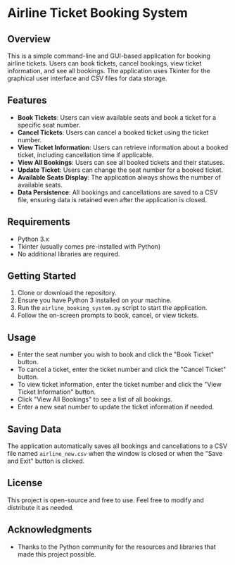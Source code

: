 
# Airline Ticket Booking System

## Overview
This is a simple command-line and GUI-based application for booking airline tickets. Users can book tickets, cancel bookings, view ticket information, and see all bookings. The application uses Tkinter for the graphical user interface and CSV files for data storage.

## Features
- **Book Tickets**: Users can view available seats and book a ticket for a specific seat number.
- **Cancel Tickets**: Users can cancel a booked ticket using the ticket number.
- **View Ticket Information**: Users can retrieve information about a booked ticket, including cancellation time if applicable.
- **View All Bookings**: Users can see all booked tickets and their statuses.
- **Update Ticket**: Users can change the seat number for a booked ticket.
- **Available Seats Display**: The application always shows the number of available seats.
- **Data Persistence**: All bookings and cancellations are saved to a CSV file, ensuring data is retained even after the application is closed.

## Requirements
- Python 3.x
- Tkinter (usually comes pre-installed with Python)
- No additional libraries are required.

## Getting Started
1. Clone or download the repository.
2. Ensure you have Python 3 installed on your machine.
3. Run the `airline_booking_system.py` script to start the application.
4. Follow the on-screen prompts to book, cancel, or view tickets.

## Usage
- Enter the seat number you wish to book and click the "Book Ticket" button.
- To cancel a ticket, enter the ticket number and click the "Cancel Ticket" button.
- To view ticket information, enter the ticket number and click the "View Ticket Information" button.
- Click "View All Bookings" to see a list of all bookings.
- Enter a new seat number to update the ticket information if needed.

## Saving Data
The application automatically saves all bookings and cancellations to a CSV file named `airline_new.csv` when the window is closed or when the "Save and Exit" button is clicked.

## License
This project is open-source and free to use. Feel free to modify and distribute it as needed.

## Acknowledgments
- Thanks to the Python community for the resources and libraries that made this project possible.

